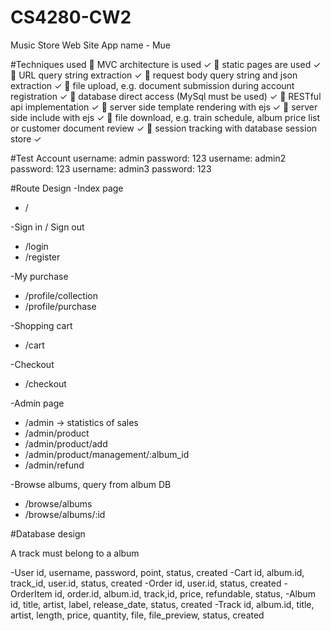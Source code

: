 # CS4280-CW2

Music Store Web Site 
App name - Mue


#Techniques used
 MVC architecture is used ✓
 static pages are used ✓
 URL query string extraction ✓
 request body query string and json extraction ✓
 file upload, e.g. document submission during account registration ✓
 database direct access (MySql must be used) ✓
 RESTful api implementation ✓
 server side template rendering with ejs ✓
 server side include with ejs ✓
 file download, e.g. train schedule, album price list or customer document review ✓
 session tracking with database session store ✓

#Test Account
username: admin
password: 123
username: admin2
password: 123
username: admin3
password: 123

#Route Design
-Index page
- /

-Sign in / Sign out
- /login
- /register

-My purchase
- /profile/collection
- /profile/purchase

-Shopping cart
- /cart

-Checkout
- /checkout

-Admin page
- /admin -> statistics of sales
- /admin/product
- /admin/product/add 
- /admin/product/management/:album_id
- /admin/refund

-Browse albums, query from album DB
- /browse/albums
- /browse/albums/:id

#Database design

A track must belong to a album

-User
	id, username, password, point, status, created
-Cart
	id, album.id, track_id, user.id, status, created
-Order
	id, user.id, status, created
-OrderItem
	id, order.id,  album.id, track,id, price, refundable, status, 
-Album
	id, title, artist, label, release_date, status, created
-Track
	id, album.id, title, artist, length, price, quantity, file, file_preview, status, created

